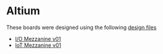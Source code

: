 # Altium

These boards were designed using the following [design files](../../template/altium/)

- [I/O Mezzanine v01](io-testing-mezzanine-v01/)
- [IoT Mezzanine v01](iot-6lowpan-gateway-v01/)


